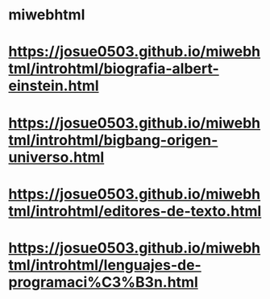 # miwebhtml
# https://josue0503.github.io/miwebhtml/introhtml/biografia-albert-einstein.html
# https://josue0503.github.io/miwebhtml/introhtml/bigbang-origen-universo.html
# https://josue0503.github.io/miwebhtml/introhtml/editores-de-texto.html
# https://josue0503.github.io/miwebhtml/introhtml/lenguajes-de-programaci%C3%B3n.html
